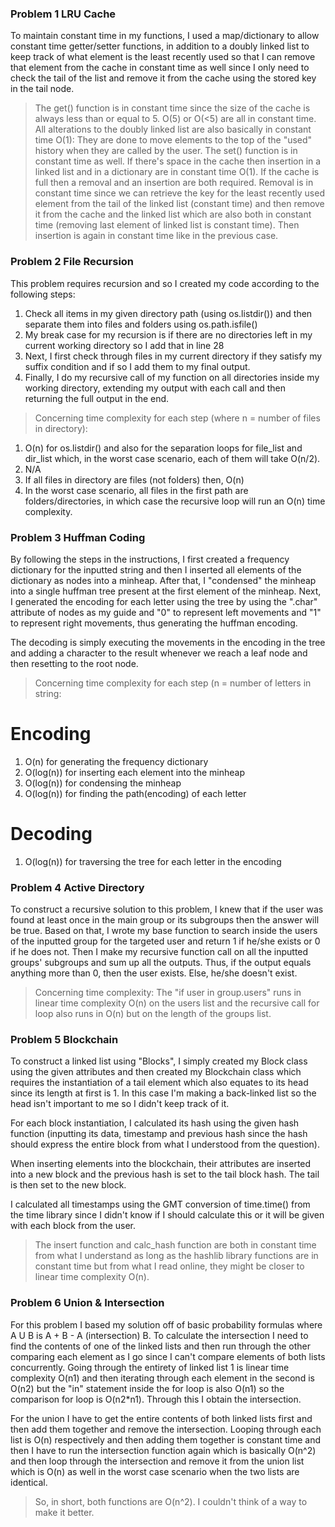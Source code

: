### Problem 1 LRU Cache

To maintain constant time in my functions, I used a map/dictionary to allow constant time getter/setter functions, in addition to a doubly linked list to keep track of what element is the least recently used so that I can remove that element from the cache in constant time as well since I only need to check the tail of the list and remove it from the cache using the stored key in the tail node.

> The get() function is in constant time since the size of the cache is always less than or equal to 5. O(5) or O(<5) are all in constant time. All alterations to the doubly linked list are also basically in constant time O(1): They are done to move elements to the top of the "used" history when they are called by the user.
> The set() function is in constant time as well. If there's space in the cache then insertion in a linked list and in a dictionary are in constant time O(1). If the cache is full then a removal and an insertion are both required. Removal is in constant time since we can retrieve the key for the least recently used element from the tail of the linked list (constant time) and then remove it from the cache and the linked list which are also both in constant time (removing last element of linked list is constant time). Then insertion is again in constant time like in the previous case.

### Problem 2 File Recursion

This problem requires recursion and so I created my code according to the following steps:

1. Check all items in my given directory path (using os.listdir()) and then separate them into files and folders using os.path.isfile()
2. My break case for my recursion is if there are no directories left in my current working directory so I add that in line 28
3. Next, I first check through files in my current directory if they satisfy my suffix condition and if so I add them to my final output.
4. Finally, I do my recursive call of my function on all directories inside my working directory, extending my output with each call and then returning the full output in the end.

> Concerning time complexity for each step (where n = number of files in directory):

1. O(n) for os.listdir() and also for the separation loops for file_list and dir_list which, in the worst case scenario, each of them will take O(n/2).
2. N/A
3. If all files in directory are files (not folders) then, O(n)
4. In the worst case scenario, all files in the first path are folders/directories, in which case the recursive loop will run an O(n) time complexity.

### Problem 3 Huffman Coding

By following the steps in the instructions, I first created a frequency dictionary for the inputted string and then I inserted all elements of the dictionary as nodes into a minheap. After that, I "condensed" the minheap into a single huffman tree present at the first element of the minheap. Next, I generated the encoding for each letter using the tree by using the ".char" attribute of nodes as my guide and "0" to represent left movements and "1" to represent right movements, thus generating the huffman encoding.

The decoding is simply executing the movements in the encoding in the tree and adding a character to the result whenever we reach a leaf node and then resetting to the root node.

> Concerning time complexity for each step (n = number of letters in string:

# Encoding

1. O(n) for generating the frequency dictionary
2. O(log(n)) for inserting each element into the minheap
3. O(log(n)) for condensing the minheap
4. O(log(n)) for finding the path(encoding) of each letter

# Decoding

1. O(log(n)) for traversing the tree for each letter in the encoding

### Problem 4 Active Directory

To construct a recursive solution to this problem, I knew that if the user was found at least once in the main group or its subgroups then the answer will be true. Based on that, I wrote my base function to search inside the users of the inputted group for the targeted user and return 1 if he/she exists or 0 if he does not. Then I make my recursive function call on all the inputted groups' subgroups and sum up all the outputs. Thus, if the output equals anything more than 0, then the user exists. Else, he/she doesn't exist.

> Concerning time complexity: The "if user in group.users" runs in linear time complexity O(n) on the users list and the recursive call for loop also runs in O(n) but on the length of the groups list.

### Problem 5 Blockchain

To construct a linked list using "Blocks", I simply created my Block class using the given attributes and then created my Blockchain class which requires the instantiation of a tail element which also equates to its head since its length at first is 1. In this case I'm making a back-linked list so the head isn't important to me so I didn't keep track of it.

For each block instantiation, I calculated its hash using the given hash function (inputting its data, timestamp and previous hash since the hash should express the entire block from what I understood from the question).

When inserting elements into the blockchain, their attributes are inserted into a new block and the previous hash is set to the tail block hash. The tail is then set to the new block.

I calculated all timestamps using the GMT conversion of time.time() from the time library since I didn't know if I should calculate this or it will be given with each block from the user.

> The insert function and calc_hash function are both in constant time from what I understand as long as the hashlib library functions are in constant time but from what I read online, they might be closer to linear time complexity O(n).

### Problem 6 Union & Intersection

For this problem I based my solution off of basic probability formulas where A U B is A + B - A (intersection) B.
To calculate the intersection I need to find the contents of one of the linked lists and then run through the other comparing each element as I go since I can't compare elements of both lists concurrently. Going through the entirety of linked list 1 is linear time complexity O(n1) and then iterating through each element in the second is O(n2) but the "in" statement inside the for loop is also O(n1) so the comparison for loop is O(n2\*n1). Through this I obtain the intersection.

For the union I have to get the entire contents of both linked lists first and then add them together and remove the intersection. Looping through each list is O(n) respectively and then adding them together is constant time and then I have to run the intersection function again which is basically O(n^2) and then loop through the intersection and remove it from the union list which is O(n) as well in the worst case scenario when the two lists are identical.

> So, in short, both functions are O(n^2). I couldn't think of a way to make it better.
